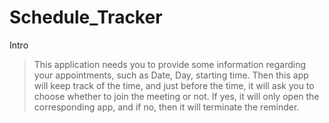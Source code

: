 # Schedule_Tracker
Intro
>This application needs you to provide some information regarding your appointments, such as Date, Day, starting time. Then this app will keep track of the time, and just before the time, it will ask you to choose whether to join the meeting or not. If yes, it will only open the corresponding app, and if no, then it will terminate the reminder.

